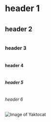 # <h1> header 1
# <h2> header 2
# <h3> header 3
# <h4> header 4
# <h5> header 5
# <h6> header 6
![Image of Yaktocat](https://octodex.github.com/images/yaktocat.png)
 
